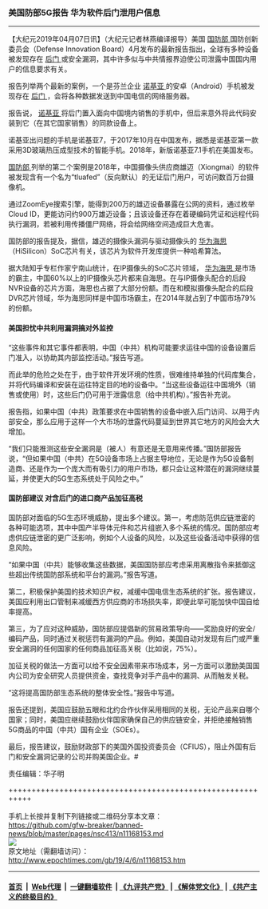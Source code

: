 ### 美国防部5G报告 华为软件后门泄用户信息
------------------------

<p>
 【大纪元2019年04月07日讯】（大纪元记者林燕编译报导）美国
 <a href="http://www.epochtimes.com/gb/tag/%E5%9B%BD%E9%98%B2%E9%83%A8.html">
  国防部
 </a>
 国防创新委员会（Defense Innovation Board）4月发布的最新报告指出，全球有多种设备被发现存在
 <a href="http://www.epochtimes.com/gb/tag/%E5%90%8E%E9%97%A8.html">
  后门
 </a>
 或安全漏洞，其中许多似与中共情报界迫使公司泄露中国国内用户的信息要求有关。
</p>
<p>
 报告列举两个最新的案例，一个是芬兰企业
 <a href="http://www.epochtimes.com/gb/tag/%E8%AF%BA%E5%9F%BA%E4%BA%9A.html">
  诺基亚
 </a>
 的安卓（Android）手机被发现存在
 <a href="http://www.epochtimes.com/gb/tag/%E5%90%8E%E9%97%A8.html">
  后门
 </a>
 ，会将各种数据发送到中国电信的网络服务器。
</p>
<p>
 报告说，
 <a href="http://www.epochtimes.com/gb/tag/%E8%AF%BA%E5%9F%BA%E4%BA%9A.html">
  诺基亚
 </a>
 将后门置入面向中国境内销售的手机中，但后来意外将此代码安装到它（在其它国家销售）的同款设备上。
</p>
<p>
 诺基亚出问题的手机是诺基亚7，于2017年10月在中国发布，据悉是诺基亚第一款采用3D玻璃热压成型技术的智能手机。2018年，新版诺基亚7.1手机在美国发布。
</p>
<p>
 <a href="http://www.epochtimes.com/gb/tag/%E5%9B%BD%E9%98%B2%E9%83%A8.html">
  国防部
 </a>
 列举的第二个案例是2018年，中国摄像头供应商雄迈（Xiongmai）的软件被发现含有一个名为“tluafed”（反向默认）的无证后门用户，可访问数百万台摄像机。
</p>
<p>
 通过ZoomEye搜索引擎，能得到200万的雄迈设备暴露在公网的资料，通过枚举Cloud ID，更能访问约900万雄迈设备；且该设备还存在着硬编码凭证和远程代码执行漏洞，若被利用传播僵尸网络，将会给网络空间造成巨大危害。
</p>
<p>
 国防部的报告提及，据信，雄迈的摄像头漏洞与驱动摄像头的
 <a href="http://www.epochtimes.com/gb/tag/%E5%8D%8E%E4%B8%BA%E6%B5%B7%E6%80%9D.html">
  华为海思
 </a>
 （HiSilicon）SoC芯片有关，该芯片为软件开发库提供一种哈希算法。
</p>
<p>
 据大陆知乎专栏作家宁南山统计，在IP摄像头的SoC芯片领域，
 <a href="http://www.epochtimes.com/gb/tag/%E5%8D%8E%E4%B8%BA%E6%B5%B7%E6%80%9D.html">
  华为海思
 </a>
 是市场的霸主，中国60%以上的IP摄像头芯片都来自海思。在与IP摄像头配合的后段NVR设备的芯片方面，海思也占据了大部分份额。而在和模拟摄像头配合的后段DVR芯片领域，华为海思同样是中国市场霸主，在2014年就占到了中国市场79%的份额。
</p>
<h4>
 美国担忧中共利用漏洞搞对外监控
</h4>
<p>
 “这些事件和其它事件都表明，中国（中共）机构可能要求运往中国的设备设置后门准入，以协助其内部监控活动。”报告写道。
</p>
<p>
 而此举的危险之处在于，由于软件开发环境的性质，很难维持单独的代码库集合，并将代码编译和安装在运往特定目的地的设备中。“当这些设备运往中国境外（销售或使用）时，这些后门仍可用于泄露信息（给中共机构）。”报告补充说。
</p>
<p>
 报告指，如果中国（中共）政策要求在中国销售的设备中嵌入后门访问、以用于内部安全，那么应用于这样一个大市场的泄露代码蔓延到世界其它地方的风险会大大增加。
</p>
<p>
 “我们只能推测这些安全漏洞是（被人）有意还是无意用来传播。”国防部报告说，“但如果中国（中共）在5G设备市场上占据主导地位，无论是作为5G设备制造商、还是作为一个庞大而有吸引力的用户市场，都只会让这种潜在的漏洞继续蔓延，并使更大的5G生态系统处于风险之中。”
</p>
<h4>
 国防部建议 对含后门的进口商产品加征高税
</h4>
<p>
 国防部对面临的5G生态环境威胁，提出多个建议。第一，考虑防范供应链泄密的各种可能选项，其中中国产半导体元件和芯片组嵌入多个系统的情况。国防部应考虑供应链泄密的更广泛影响，例如个人设备的风险，以及这些设备活动中获得的信息风险。
</p>
<p>
 “如果中国（中共）能够收集这些数据，美国国防部应考虑采用离散指令来抵御这些超出传统国防部系统和平台的漏洞。”报告写道。
</p>
<p>
 第二，积极保护美国的技术知识产权，减缓中国电信生态系统的扩张。报告建议，美国应利用出口管制来减缓西方供应商的市场损失率，即便此举可能加快中国自给率提高。
</p>
<p>
 第三，为了应对这种威胁，国防部应提倡新的贸易政策导向——奖励良好的安全/编码产品，同时通过关税惩罚有漏洞的产品。例如，美国自动对发现有后门或严重安全漏洞的任何国家的任何商品加征高关税（比如说，75%）。
</p>
<p>
 加征关税的做法一方面可以给不安全因素带来市场成本，另一方面可以激励美国国内公司为安全研究人员提供资金，查找竞争对手产品中的漏洞、从而触发关税。
</p>
<p>
 “这将提高国防部生态系统的整体安全性。”报告中写道。
</p>
<p>
 报告还提到，美国应鼓励五眼和北约合作伙伴采用相同的关税，无论产品来自哪个国家；同时，美国应继续鼓励伙伴国家确保自己的供应链安全，并拒绝接触销售5G商品的中国（中共）国有企业（SOEs）。
</p>
<p>
 最后，报告建议，鼓励财政部下的美国外国投资委员会（CFIUS），阻止外国有后门和安全漏洞记录的公司并购美国企业。#
</p>
<p>
 责任编辑：华子明
</p>

+++++++++++++++++++++++++++++++++++++++++++++++++++++++++++<br/><br/>
手机上长按并复制下列链接或二维码分享本文章：<br/>
https://github.com/gfw-breaker/banned-news/blob/master/pages/nsc413/n11168153.md <br/>
<a href='https://github.com/gfw-breaker/banned-news/blob/master/pages/nsc413/n11168153.md'><img src='https://github.com/gfw-breaker/banned-news/blob/master/pages/nsc413/n11168153.md.png'/></a> <br/>
原文地址（需翻墙访问）：http://www.epochtimes.com/gb/19/4/6/n11168153.htm


------------------------
#### [首页](https://github.com/gfw-breaker/banned-news/blob/master/README.md) &nbsp;|&nbsp; [Web代理](https://github.com/labour-camp/helloworld) &nbsp;|&nbsp; [一键翻墙软件](https://github.com/gfw-breaker/nogfw/blob/master/README.md) &nbsp;| [《九评共产党》](https://github.com/gfw-breaker/9ping.md/blob/master/README.md#九评之一评共产党是什么) | [《解体党文化》](https://github.com/gfw-breaker/jtdwh.md/blob/master/README.md) | [《共产主义的终极目的》](https://github.com/gfw-breaker/gczydzjmd.md/blob/master/README.md)

